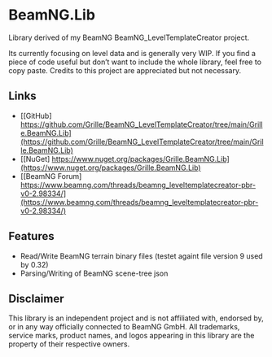 ﻿# BeamNG.Lib

Library derived of my BeamNG BeamNG_LevelTemplateCreator project.

Its currently focusing on level data and is generally very WIP.
If you find a piece of code useful but don’t want to include the whole library, feel free to copy paste.
Credits to this project are appreciated but not necessary.


## Links
- [\[GitHub\] https://github.com/Grille/BeamNG_LevelTemplateCreator/tree/main/Grille.BeamNG.Lib](https://github.com/Grille/BeamNG_LevelTemplateCreator/tree/main/Grille.BeamNG.Lib)
- [\[NuGet\] https://www.nuget.org/packages/Grille.BeamNG.Lib](https://www.nuget.org/packages/Grille.BeamNG.Lib)
- [\[BeamNG Forum\] https://www.beamng.com/threads/beamng_leveltemplatecreator-pbr-v0-2.98334/](https://www.beamng.com/threads/beamng_leveltemplatecreator-pbr-v0-2.98334/)


 ## Features

 - Read/Write BeamNG terrain binary files (testet againt file version 9 used by 0.32)
 - Parsing/Writing of BeamNG scene-tree json


 ## Disclaimer
 This library is an independent project and is not affiliated with, endorsed by, or in any way officially connected to BeamNG GmbH. All trademarks, service marks, product names, and logos appearing in this library are the property of their respective owners.